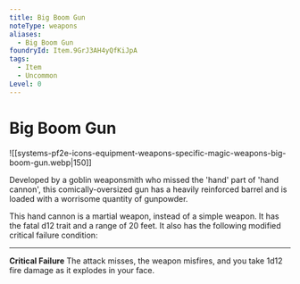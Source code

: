 ```yaml
---
title: Big Boom Gun
noteType: weapons
aliases:
  - Big Boom Gun
foundryId: Item.9GrJ3AH4yQfKiJpA
tags:
  - Item
  - Uncommon
Level: 0
---
```


# Big Boom Gun
![[systems-pf2e-icons-equipment-weapons-specific-magic-weapons-big-boom-gun.webp|150]]

Developed by a goblin weaponsmith who missed the 'hand' part of 'hand cannon', this comically-oversized gun has a heavily reinforced barrel and is loaded with a worrisome quantity of gunpowder.

This hand cannon is a martial weapon, instead of a simple weapon. It has the fatal d12 trait and a range of 20 feet. It also has the following modified critical failure condition:

* * *

**Critical Failure** The attack misses, the weapon misfires, and you take 1d12 fire damage as it explodes in your face.
